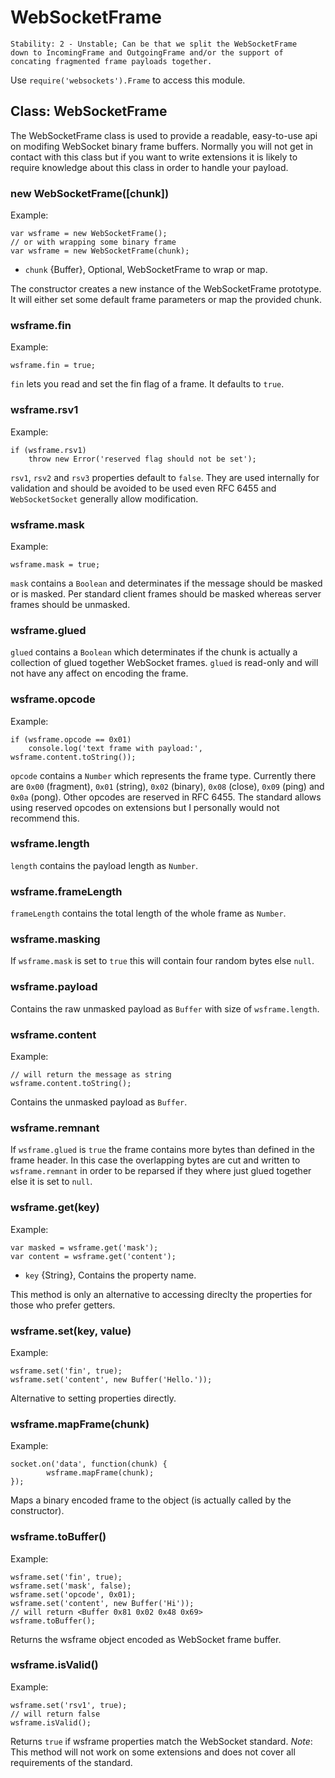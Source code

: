 # WebSocketFrame

    Stability: 2 - Unstable; Can be that we split the WebSocketFrame
    down to IncomingFrame and OutgoingFrame and/or the support of
    concating fragmented frame payloads together.

Use `require('websockets').Frame` to access this module.

## Class: WebSocketFrame

The WebSocketFrame class is used to provide a readable, easy-to-use api
on modifing WebSocket binary frame buffers. Normally you will not get in
contact with this class but if you want to write extensions it is likely
to require knowledge about this class in order to handle your payload.

### new WebSocketFrame([chunk])

Example:

    var wsframe = new WebSocketFrame();
    // or with wrapping some binary frame
    var wsframe = new WebSocketFrame(chunk);

* `chunk` {Buffer}, Optional, WebSocketFrame to wrap or map.

The constructor creates a new instance of the WebSocketFrame prototype.
It will either set some default frame parameters or map the provided chunk.

### wsframe.fin

Example:

    wsframe.fin = true;

`fin` lets you read and set the fin flag of a frame. It defaults to `true`.

### wsframe.rsv1

Example:

    if (wsframe.rsv1)
        throw new Error('reserved flag should not be set');

`rsv1`, `rsv2` and `rsv3` properties default to `false`. They are used
internally for validation and should be avoided to be used even RFC 6455
and `WebSocketSocket` generally allow modification.

### wsframe.mask

Example:

    wsframe.mask = true;

`mask` contains a `Boolean` and determinates if the message should be masked
or is masked. Per standard client frames should be masked whereas server frames
should be unmasked.

### wsframe.glued

`glued` contains a `Boolean` which determinates if the chunk is actually a collection
of glued together WebSocket frames. `glued` is read-only and will not have any affect
on encoding the frame.

### wsframe.opcode

Example:

    if (wsframe.opcode == 0x01)
        console.log('text frame with payload:', wsframe.content.toString());

`opcode` contains a `Number` which represents the frame type.
Currently there are `0x00` (fragment), `0x01` (string), `0x02` (binary), `0x08` (close),
`0x09` (ping) and `0x0a` (pong). Other opcodes are reserved in RFC 6455. The standard
allows using reserved opcodes on extensions but I personally would not recommend this.

### wsframe.length

`length` contains the payload length as `Number`.

### wsframe.frameLength

`frameLength` contains the total length of the whole frame as `Number`.

### wsframe.masking

If `wsframe.mask` is set to `true` this will contain four random bytes else `null`.

### wsframe.payload

Contains the raw unmasked payload as `Buffer` with size of `wsframe.length`.

### wsframe.content

Example:

    // will return the message as string
    wsframe.content.toString();

Contains the unmasked payload as `Buffer`.

### wsframe.remnant

If `wsframe.glued` is `true` the frame contains more bytes than defined in the
frame header. In this case the overlapping bytes are cut and written to `wsframe.remnant`
in order to be reparsed if they where just glued together else it is set to `null`.

### wsframe.get(key)

Example:

    var masked = wsframe.get('mask');
    var content = wsframe.get('content');

* `key` {String}, Contains the property name.

This method is only an alternative to accessing direclty the properties for those who prefer getters.

### wsframe.set(key, value)

Example:

    wsframe.set('fin', true);
    wsframe.set('content', new Buffer('Hello.'));

Alternative to setting properties directly.

### wsframe.mapFrame(chunk)

Example:

    socket.on('data', function(chunk) {
            wsframe.mapFrame(chunk);
    });

Maps a binary encoded frame to the object (is actually called by the constructor).

### wsframe.toBuffer()

Example:

    wsframe.set('fin', true);
    wsframe.set('mask', false);
    wsframe.set('opcode', 0x01);
    wsframe.set('content', new Buffer('Hi'));
    // will return <Buffer 0x81 0x02 0x48 0x69>
    wsframe.toBuffer();

Returns the wsframe object encoded as WebSocket frame buffer.

### wsframe.isValid()

Example:

    wsframe.set('rsv1', true);
    // will return false
    wsframe.isValid();

Returns `true` if wsframe properties match the WebSocket standard.
*Note*: This method will not work on some extensions and does not cover
all requirements of the standard.
